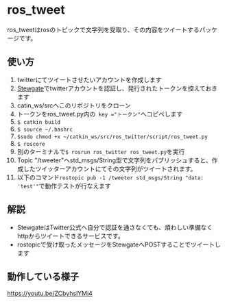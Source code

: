 # ros_tweet
ros_tweetはrosのトピックで文字列を受取り、その内容をツイートするパッケージです。
## 使い方
1. twitterにてツイートさせたいアカウントを作成します
1. [Stewgate](http://stewgate-u.appspot.com/)でtwitterアカウントを認証し、発行されたトークンを控えておきます
1. catin_ws/srcへこのリポジトリをクローン
1. トークンをros_tweet.py内の``` key ="トークン"```へコピペします
1. ```$ catkin build```
1. ```$ source ~/.bashrc```
1. ```$sudo chmod +x ~/catkin_ws/src/ros_twitter/script/ros_tweet.py```
1. ```$ roscore```
1. 別のターミナルで```$ rosrun ros_twitter ros_tweet.py```を実行
1. Topic "/tweeter"へstd_msgs/String型で文字列をパブリッシュすると、作成したツイッターアカウントにてその文字列がツイートされます。
1. 以下のコマンド```rostopic pub -1 /tweeter std_msgs/String "data: 'test'"```で動作テストが行なえます
## 解説
- StewgateはTwitter公式へ自分で認証を通さなくても、煩わしい準備なくhttpからツイートできるサービスです。
- rostopicで受け取ったメッセージをStewgateへPOSTすることでツイートします
## 動作している様子
https://youtu.be/ZCbyhslYMi4
